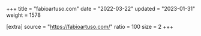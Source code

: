 +++
title = "fabioartuso.com"
date = "2022-03-22"
updated = "2023-01-31"
weight = 1578

[extra]
source = "https://fabioartuso.com/"
ratio = 100
size = 2
+++
